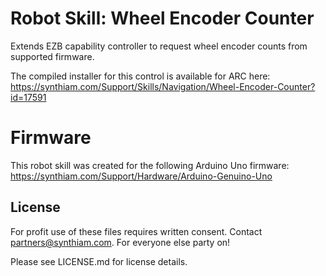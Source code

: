 # Robot Skill: Wheel Encoder Counter
Extends EZB capability controller to request wheel encoder counts from supported firmware.

The compiled installer for this control is available for ARC here: https://synthiam.com/Support/Skills/Navigation/Wheel-Encoder-Counter?id=17591

# Firmware
This robot skill was created for the following Arduino Uno firmware: https://synthiam.com/Support/Hardware/Arduino-Genuino-Uno

## License

For profit use of these files requires written consent. Contact partners@synthiam.com. For everyone else party on!

Please see LICENSE.md for license details.
